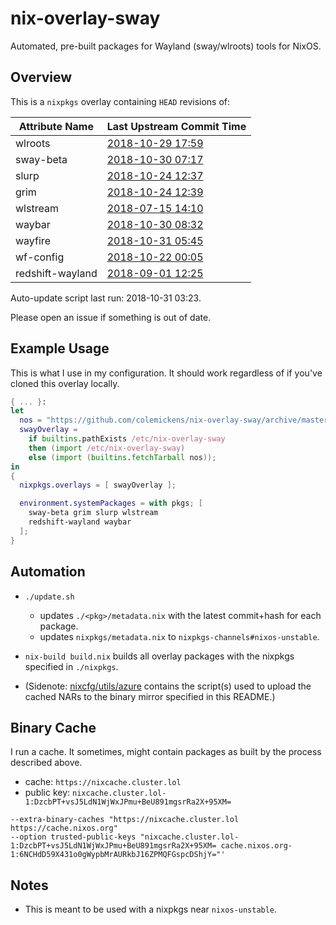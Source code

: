 # nix-overlay-sway

Automated, pre-built packages for Wayland (sway/wlroots) tools for NixOS.

## Overview

This is a `nixpkgs` overlay containing `HEAD` revisions of:

<!--pkgs-->
| Attribute Name | Last Upstream Commit Time |
| -------------- | ------------------------- |
| wlroots | [2018-10-29 17:59](https://github.com/swaywm/wlroots/commits/70ca7daeb232ac591a78111fc2cc31093cbbbc3b) |
| sway-beta | [2018-10-30 07:17](https://github.com/swaywm/sway/commits/d3a62633113d487b5a5b1b484736dbe7cbe26bd0) |
| slurp | [2018-10-24 12:37](https://github.com/emersion/slurp/commits/0dbd03991462397eb92bb40af712c837c898ebf1) |
| grim | [2018-10-24 12:39](https://github.com/emersion/grim/commits/61df6f0a9531520c898718874c460826bc7e2b42) |
| wlstream | [2018-07-15 14:10](https://github.com/atomnuker/wlstream/commits/182076a94562b128c3a97ecc53cc68905ea86838) |
| waybar | [2018-10-30 08:32](https://github.com/Alexays/waybar/commits/c3e185546d5fa9f9dfeb96d06f3caa5ec8bb962e) |
| wayfire | [2018-10-31 05:45](https://github.com/WayfireWM/wayfire/commits/75d36e8dfa63d269c1be979b9e5b2d6be077b4f1) |
| wf-config | [2018-10-22 00:05](https://github.com/WayfireWM/wf-config/commits/8f7046e6c67d4a277b0793b56ff6535f53997bc5) |
| redshift-wayland | [2018-09-01 12:25](https://github.com/minus7/redshift/commits/a2177ed9942477868ccc514372f32a0fbcbe189e) |
<!--pkgs-->

Auto-update script last run: <!--update-->2018-10-31 03:23<!--update-->.

Please open an issue if something is out of date.

## Example Usage

This is what I use in my configuration. It should work regardless of if you've
cloned this overlay locally.

```nix
{ ... }:
let
  nos = "https://github.com/colemickens/nix-overlay-sway/archive/master.tar.gz";
  swayOverlay =
    if builtins.pathExists /etc/nix-overlay-sway
    then (import /etc/nix-overlay-sway)
    else (import (builtins.fetchTarball nos));
in
{
  nixpkgs.overlays = [ swayOverlay ];

  environment.systemPackages = with pkgs; [
    sway-beta grim slurp wlstream
    redshift-wayland waybar
  ];
}
```

## Automation

* `./update.sh`
  * updates `./<pkg>/metadata.nix` with the latest commit+hash for each package.
  * updates `nixpkgs/metadata.nix` to `nixpkgs-channels#nixos-unstable`.

* `nix-build build.nix` builds all overlay packages with the nixpkgs specified in `./nixpkgs`.

* (Sidenote: [nixcfg/utils/azure](https://github.com/colemickens/nixcfg/tree/master/utils/azure) contains the script(s) used
  to upload the cached NARs to the binary mirror specified in this README.)

## Binary Cache

I run a cache. It sometimes, might contain packages as built by the process described above.

* cache: `https://nixcache.cluster.lol`
* public key: `nixcache.cluster.lol-1:DzcbPT+vsJ5LdN1WjWxJPmu+BeU891mgsrRa2X+95XM=`

```
--extra-binary-caches "https://nixcache.cluster.lol https://cache.nixos.org"
--option trusted-public-keys "nixcache.cluster.lol-1:DzcbPT+vsJ5LdN1WjWxJPmu+BeU891mgsrRa2X+95XM= cache.nixos.org-1:6NCHdD59X431o0gWypbMrAURkbJ16ZPMQFGspcDShjY="'
```

## Notes

* This is meant to be used with a nixpkgs near `nixos-unstable`.

